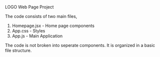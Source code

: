 LOGO Web Page Project

The code consists of two main files,
1. Homepage.jsx - Home page components
2. App.css - Styles
3. App.js - Main Application

The code is not broken into seperate components. It is organized in a basic file structure.
